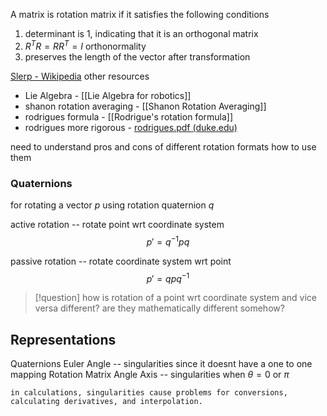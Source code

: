 A matrix is rotation matrix if it satisfies the following conditions
1. determinant is 1, indicating that it is an orthogonal matrix
2. $R^{T}R = RR^{T} = I$ orthonormality
3. preserves the length of the vector after transformation

[Slerp - Wikipedia](https://en.wikipedia.org/wiki/Slerp)
other resources 
- Lie Algebra - [[Lie Algebra for robotics]]
- shanon rotation averaging - [[Shanon Rotation Averaging]]
- rodrigues formula - [[Rodrigue's rotation formula]]
- rodrigues more rigorous - [rodrigues.pdf (duke.edu)](https://courses.cs.duke.edu/fall13/compsci527/notes/rodrigues.pdf)

need to understand pros and cons of different rotation formats
how to use them 


### Quaternions

for rotating a vector $p$ using rotation quaternion $q$

active rotation -- rotate point wrt coordinate system
$$
p' = q^{-1}pq 
$$

passive rotation -- rotate coordinate system wrt point
$$
p' = qpq^{-1}
$$

>[!question]
>how is rotation of a point wrt coordinate system and vice versa different? 
>are they mathematically different somehow? 



## Representations
Quaternions
Euler Angle -- singularities since it doesnt have a one to one mapping
Rotation Matrix
Angle Axis -- singularities when $\theta = 0 \text{ or } \pi$ 

	in calculations, singularities cause problems for conversions, calculating derivatives, and interpolation.
